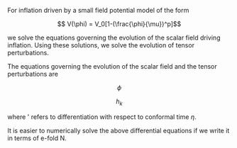 For inflation driven by a small field potential model of the form

$$ V(\phi) = V_0[1-(\frac{\phi}{\mu})^p]$$

we solve the equations governing the evolution of the scalar field 
driving inflation. Using these solutions, we solve the evolution of 
tensor perturbations.

The equations governing the evolution of the scalar field and the 
tensor perturbations are

$$\phi$$

$$h_k$$

where ' refers to differentiation with respect to conformal time $\eta$.

It is easier to numerically solve the above differential equations 
if we write it in terms of e-fold N.
